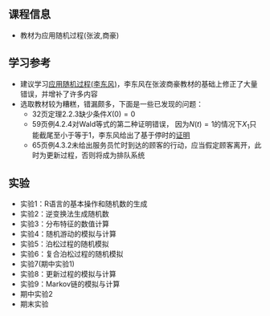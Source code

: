 ## 课程信息

- 教材为应用随机过程(张波,商豪)

## 学习参考

- 建议学习[应用随机过程(李东风)](https://www.math.pku.edu.cn/teachers/lidf/course/stochproc/stochprocnotes/html/_book/index.html)，李东风在张波商豪教材的基础上修正了大量错误，并增补了许多内容
- 选取教材较为糟糕，错漏颇多，下面是一些已发现的问题：
    - 32页定理2.2.3缺少条件$X(0)=0$
    - 59页例4.2.4对Wald等式的第二种证明错误， 因为$N(t)=1$的情况下$X_1$只能截尾至小于等于1，李东风给出了基于停时的[证明](https://www.math.pku.edu.cn/teachers/lidf/course/stochproc/stochprocnotes/html/_book/martingale.html#thm:mart-stopth-th-wald)
    - 65页例4.3.2未给出服务员忙时到达的顾客的行动，应当假定顾客离开，此时为更新过程，否则将成为排队系统


## 实验

- 实验1：R语言的基本操作和随机数的生成
- 实验2：逆变换法生成随机数
- 实验3：分布特征的数值计算
- 实验4：随机游动的模拟与计算
- 实验5：泊松过程的随机模拟
- 实验6：复合泊松过程的随机模拟
- 实验7(期中实验1)
- 实验8：更新过程的模拟与计算
- 实验9：Markov链的模拟与计算
- 期中实验2
- 期末实验
